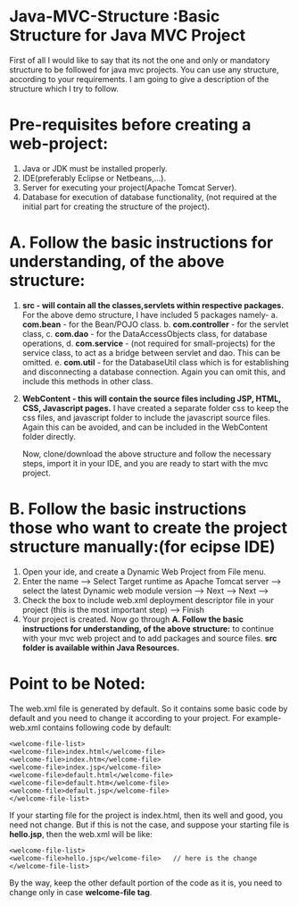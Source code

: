 # Java-MVC-Structure :Basic Structure for Java MVC Project

First of all I would like to say that its not the one and only or mandatory structure to be followed for java mvc projects. You can use any structure, according to your requirements. I am going to give a description of the structure which I try to follow.
 
# Pre-requisites before creating a web-project:
1. Java or JDK must be installed properly.
2. IDE(preferably Eclipse or Netbeans,...).
3. Server for executing your project(Apache Tomcat Server).
4. Database for execution of database functionality, (not required at the initial part for creating the structure of the project).
 
# A. Follow the basic instructions for understanding, of the above structure:
1.  **src - will contain all the classes,servlets within respective packages.**
     For the above demo structure, I have included 5 packages namely- 
a.  **com.bean** - for the Bean/POJO class. 
b.  **com.controller** - for the servlet class,
c.  **com.dao** - for the DataAccessObjects class, for database operations,
d.  **com.service** - (not required for small-projects) for the service class, to act as a bridge between servlet and dao. This can be omitted.
e.  **com.util** - for the DatabaseUtil class which is for establishing and disconnecting a database connection. Again you can omit this, and include this methods in other             class.
2. **WebContent - this will contain the source files including JSP, HTML, CSS, Javascript pages.**
     I have created a separate folder css to keep the css files, and javascript folder to include the javascript source files. Again this can be avoided, and can be included      in the WebContent folder directly.
     
     Now, clone/download the above structure and follow the necessary steps, import it in your IDE, and you are ready to start with the mvc project.
     
# B. Follow the basic instructions those who want to create the project structure manually:(for ecipse IDE)

1. Open your ide, and create a Dynamic Web Project from File menu.
2. Enter the name --> Select Target runtime as Apache Tomcat server  --> select the latest Dynamic web module version  --> Next  --> Next -->
3. Check the box to include web.xml deployment descriptor file in your project (this is the most important step)  --> Finish
4. Your project is created. 
Now go through  **A. Follow the basic instructions for understanding, of the above structure:** to continue with your mvc web project and to add packages and source files.
**src folder is available within Java Resources.**


# Point to be Noted:
The web.xml file is generated by default.
So it contains some basic code by default and you need to change it according to your project.
For example- web.xml contains following code by default:

    <welcome-file-list>
    <welcome-file>index.html</welcome-file>
    <welcome-file>index.htm</welcome-file>
    <welcome-file>index.jsp</welcome-file>
    <welcome-file>default.html</welcome-file>
    <welcome-file>default.htm</welcome-file>
    <welcome-file>default.jsp</welcome-file>
    </welcome-file-list>

If your starting file for the project is index.html, then its well and good, you need not change. But if this is not the case, and suppose your starting file is **hello.jsp**,
 then the web.xml will be like:
 
    <welcome-file-list>
    <welcome-file>hello.jsp</welcome-file>   // here is the change
    </welcome-file-list>
By the way, keep the other default portion of the code as it is, you need to change only in case **welcome-file tag**.
 

